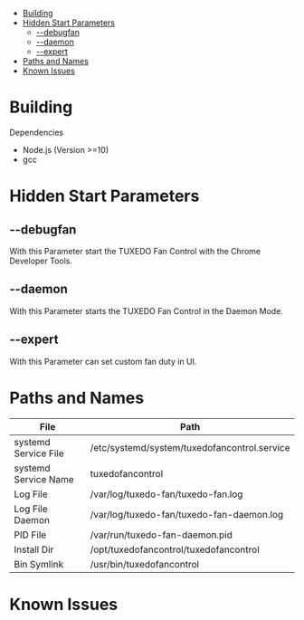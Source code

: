 <!-- TOC -->

- [Building](#building)
- [Hidden Start Parameters](#hidden-start-parameters)
    - [--debugfan](#debugfan)
    - [--daemon](#daemon)
    - [--expert](#expert)
- [Paths and Names](#paths-and-names)
- [Known Issues](#known-issues)

<!-- /TOC -->

# Building

Dependencies
- Node.js (Version >=10)
- gcc

# Hidden Start Parameters

## --debugfan
With this Parameter start the TUXEDO Fan Control with the Chrome Developer Tools.

## --daemon
With this Parameter starts the TUXEDO Fan Control in the Daemon Mode.

## --expert
With this Parameter can set custom fan duty in UI.

# Paths and Names

| File                  | Path                                          |
|-----------------------|-----------------------------------------------|
| systemd Service File  | /etc/systemd/system/tuxedofancontrol.service  |
| systemd Service Name  | tuxedofancontrol                              |
| Log File              | /var/log/tuxedo-fan/tuxedo-fan.log            |
| Log File Daemon       | /var/log/tuxedo-fan/tuxedo-fan-daemon.log     |
| PID File              | /var/run/tuxedo-fan-daemon.pid                |
| Install Dir           | /opt/tuxedofancontrol/tuxedofancontrol        |
| Bin Symlink           | /usr/bin/tuxedofancontrol                     |

# Known Issues

